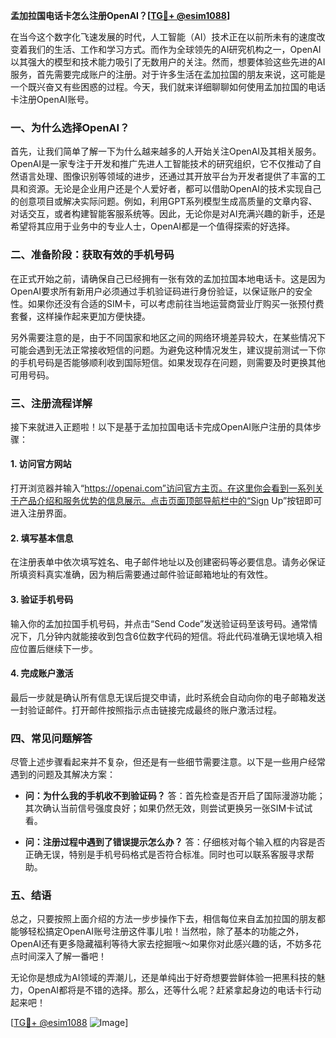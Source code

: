 **孟加拉国电话卡怎么注册OpenAI？[[TG💪+ @esim1088](https://t.me/s/esim1088)]**

在当今这个数字化飞速发展的时代，人工智能（AI）技术正在以前所未有的速度改变着我们的生活、工作和学习方式。而作为全球领先的AI研究机构之一，OpenAI以其强大的模型和技术能力吸引了无数用户的关注。然而，想要体验这些先进的AI服务，首先需要完成账户的注册。对于许多生活在孟加拉国的朋友来说，这可能是一个既兴奋又有些困惑的过程。今天，我们就来详细聊聊如何使用孟加拉国的电话卡注册OpenAI账号。

### 一、为什么选择OpenAI？

首先，让我们简单了解一下为什么越来越多的人开始关注OpenAI及其相关服务。OpenAI是一家专注于开发和推广先进人工智能技术的研究组织，它不仅推动了自然语言处理、图像识别等领域的进步，还通过其开放平台为开发者提供了丰富的工具和资源。无论是企业用户还是个人爱好者，都可以借助OpenAI的技术实现自己的创意项目或解决实际问题。例如，利用GPT系列模型生成高质量的文章内容、对话交互，或者构建智能客服系统等。因此，无论你是对AI充满兴趣的新手，还是希望将其应用于业务中的专业人士，OpenAI都是一个值得探索的好选择。

### 二、准备阶段：获取有效的手机号码

在正式开始之前，请确保自己已经拥有一张有效的孟加拉国本地电话卡。这是因为OpenAI要求所有新用户必须通过手机验证码进行身份验证，以保证账户的安全性。如果你还没有合适的SIM卡，可以考虑前往当地运营商营业厅购买一张预付费套餐，这样操作起来更加方便快捷。

另外需要注意的是，由于不同国家和地区之间的网络环境差异较大，在某些情况下可能会遇到无法正常接收短信的问题。为避免这种情况发生，建议提前测试一下你的手机号码是否能够顺利收到国际短信。如果发现存在问题，则需要及时更换其他可用号码。

### 三、注册流程详解

接下来就进入正题啦！以下是基于孟加拉国电话卡完成OpenAI账户注册的具体步骤：

#### 1. 访问官方网站
打开浏览器并输入“https://openai.com”访问官方主页。在这里你会看到一系列关于产品介绍和服务优势的信息展示。点击页面顶部导航栏中的“Sign Up”按钮即可进入注册界面。

#### 2. 填写基本信息
在注册表单中依次填写姓名、电子邮件地址以及创建密码等必要信息。请务必保证所填资料真实准确，因为稍后需要通过邮件验证邮箱地址的有效性。

#### 3. 验证手机号码
输入你的孟加拉国手机号码，并点击“Send Code”发送验证码至该号码。通常情况下，几分钟内就能接收到包含6位数字代码的短信。将此代码准确无误地填入相应位置后继续下一步。

#### 4. 完成账户激活
最后一步就是确认所有信息无误后提交申请，此时系统会自动向你的电子邮箱发送一封验证邮件。打开邮件按照指示点击链接完成最终的账户激活过程。

### 四、常见问题解答

尽管上述步骤看起来并不复杂，但还是有一些细节需要注意。以下是一些用户经常遇到的问题及其解决方案：

- **问：为什么我的手机收不到验证码？**
  答：首先检查是否开启了国际漫游功能；其次确认当前信号强度良好；如果仍然无效，则尝试更换另一张SIM卡试试看。

- **问：注册过程中遇到了错误提示怎么办？**
  答：仔细核对每个输入框的内容是否正确无误，特别是手机号码格式是否符合标准。同时也可以联系客服寻求帮助。

### 五、结语

总之，只要按照上面介绍的方法一步步操作下去，相信每位来自孟加拉国的朋友都能够轻松搞定OpenAI账号注册这件事儿啦！当然啦，除了基本的功能之外，OpenAI还有更多隐藏福利等待大家去挖掘哦～如果你对此感兴趣的话，不妨多花点时间深入了解一番吧！

无论你是想成为AI领域的弄潮儿，还是单纯出于好奇想要尝鲜体验一把黑科技的魅力，OpenAI都将是不错的选择。那么，还等什么呢？赶紧拿起身边的电话卡行动起来吧！

[[TG💪+ @esim1088](https://t.me/s/esim1088) ![Image](https://i.postimg.cc/4NQfJmqS/Snipaste-2025-05-13-00-14-12.png)]